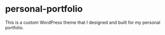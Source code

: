 personal-portfolio
==================

This is a custom WordPress theme that I designed and built for my personal portfolio. 
